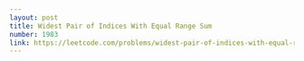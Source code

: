 ```yaml
---
layout: post
title: Widest Pair of Indices With Equal Range Sum
number: 1983
link: https://leetcode.com/problems/widest-pair-of-indices-with-equal-range-sum
---
```

